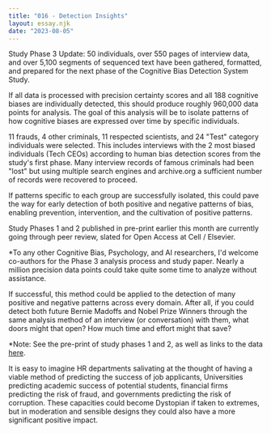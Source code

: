```yaml
---
title: "016 - Detection Insights"
layout: essay.njk
date: "2023-08-05"
---
```


Study Phase 3 Update: 50 individuals, over 550 pages of interview data, and over 5,100 segments of sequenced text have been gathered, formatted, and prepared for the next phase of the Cognitive Bias Detection System Study.

If all data is processed with precision certainty scores and all 188 cognitive biases are individually detected, this should produce roughly 960,000 data points for analysis. The goal of this analysis will be to isolate patterns of how cognitive biases are expressed over time by specific individuals.

11 frauds, 4 other criminals, 11 respected scientists, and 24 "Test" category individuals were selected. This includes interviews with the 2 most biased individuals (Tech CEOs) according to human bias detection scores from the study's first phase. Many interview records of famous criminals had been "lost" but using multiple search engines and archive.org a sufficient number of records were recovered to proceed.

If patterns specific to each group are successfully isolated, this could pave the way for early detection of both positive and negative patterns of bias, enabling prevention, intervention, and the cultivation of positive patterns.

Study Phases 1 and 2 published in pre-print earlier this month are currently going through peer review, slated for Open Access at Cell / Elsevier.

\*To any other Cognitive Bias, Psychology, and AI researchers, I'd welcome co-authors for the Phase 3 analysis process and study paper. Nearly a million precision data points could take quite some time to analyze without assistance.

If successful, this method could be applied to the detection of many positive and negative patterns across every domain. After all, if you could detect both future Bernie Madoffs and Nobel Prize Winners through the same analysis method of an interview (or conversation) with them, what doors might that open? How much time and effort might that save?

\*Note: See the pre-print of study phases 1 and 2, as well as links to the data [here](https://www.researchgate.net/publication/372078491_Cognitive_Biases_in_Natural_Language_Automatically_Detecting_Differentiating_and_Measuring_Bias_in_Text).

It is easy to imagine HR departments salivating at the thought of having a viable method of predicting the success of job applicants, Universities predicting academic success of potential students, financial firms predicting the risk of fraud, and governments predicting the risk of corruption. These capacities could become Dystopian if taken to extremes, but in moderation and sensible designs they could also have a more significant positive impact.
